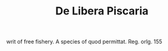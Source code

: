 ---
title: De Libera Piscaria
letter: D
permalink: "/definitions/bld-de-libera-piscaria.html"
body: writ of free fishery. A species of quod permittat. Reg. orlg. 155
published_at: '2018-07-07'
source: Black's Law Dictionary 2nd Ed (1910)
layout: post
---